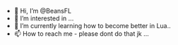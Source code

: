 - 👋 Hi, I’m @BeansFL
- 👀 I’m interested in  ...
- 🌱 I’m currently learning how to become better in Lua..
- 📫 How to reach me - please dont do that jk ...


